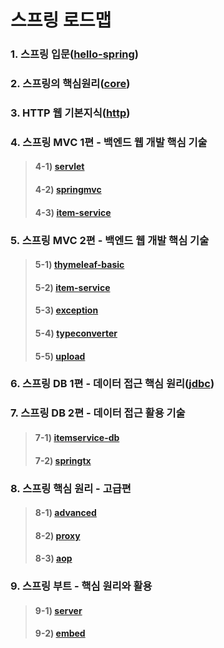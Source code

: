 # 스프링 로드맵
### 1. 스프링 입문([hello-spring](https://github.com/hyungeunShin/Spring_Roadmap/tree/master/hello-spring))

### 2. 스프링의 핵심원리([core](https://github.com/hyungeunShin/Spring_Roadmap/tree/master/core))

### 3. HTTP 웹 기본지식([http](https://github.com/hyungeunShin/Spring_Roadmap/tree/master/http))

### 4. 스프링 MVC 1편 - 백엔드 웹 개발 핵심 기술
>#### 4-1) [servlet](https://github.com/hyungeunShin/Spring_Roadmap/tree/master/servlet)
>#### 4-2) [springmvc](https://github.com/hyungeunShin/Spring_Roadmap/tree/master/springmvc)
>#### 4-3) [item-service](https://github.com/hyungeunShin/Spring_Roadmap/tree/master/item-service)

### 5. 스프링 MVC 2편 - 백엔드 웹 개발 핵심 기술
>#### 5-1) [thymeleaf-basic](https://github.com/hyungeunShin/Spring_Roadmap/tree/master/thymeleaf-basic)
>#### 5-2) [item-service](https://github.com/hyungeunShin/Spring_Roadmap/tree/master/item-service)
>#### 5-3) [exception](https://github.com/hyungeunShin/Spring_Roadmap/tree/master/exception)
>#### 5-4) [typeconverter](https://github.com/hyungeunShin/Spring_Roadmap/tree/master/typeconverter)
>#### 5-5) [upload](https://github.com/hyungeunShin/Spring_Roadmap/tree/master/upload)

### 6. 스프링 DB 1편 - 데이터 접근 핵심 원리([jdbc](https://github.com/hyungeunShin/Spring_Roadmap/tree/master/jdbc))

### 7. 스프링 DB 2편 - 데이터 접근 활용 기술
>#### 7-1) [itemservice-db](https://github.com/hyungeunShin/Spring_Roadmap/tree/master/itemservice-db)
>#### 7-2) [springtx](https://github.com/hyungeunShin/Spring_Roadmap/tree/master/springtx)

### 8. 스프링 핵심 원리 - 고급편
>#### 8-1) [advanced](https://github.com/hyungeunShin/Spring_Roadmap/tree/master/advanced)
>#### 8-2) [proxy](https://github.com/hyungeunShin/Spring_Roadmap/tree/master/proxy)
>#### 8-3) [aop](https://github.com/hyungeunShin/Spring_Roadmap/tree/master/aop)

### 9. 스프링 부트 - 핵심 원리와 활용
>#### 9-1) [server](https://github.com/hyungeunShin/Spring_Roadmap/tree/master/server)
>#### 9-2) [embed](https://github.com/hyungeunShin/Spring_Roadmap/tree/master/embed)
